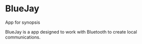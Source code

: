 # BlueJay
App for synopsis

BlueJay is a app designed to work with Bluetooth to create local communications.
